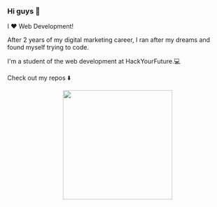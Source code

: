 ### Hi guys 👋

I ❤️ Web Development! 

After 2 years of my digital marketing career, 
I ran after my dreams and found myself trying to code.

I'm a student of the web development at HackYourFuture.:computer: 

Check out my repos ⬇️
<p align="center">
  <img width="250" src="https://media.giphy.com/media/kFHT64PButf46M7rvP/giphy.gif">
</p>
